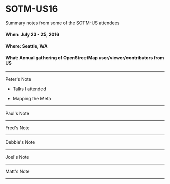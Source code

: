 # SOTM-US16

Summary notes from some of the SOTM-US attendees

#### When: July 23 - 25, 2016
#### Where: Seattle, WA
#### What: Annual gathering of OpenStreetMap user/viewer/contributors from US

---
Peter's Note
* Talks I attended
- Mapping the Meta


---
Paul's Note

---
Fred's Note

---
Debbie's Note

---
Joel's Note

---
Matt's Note

---
